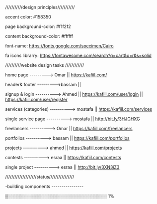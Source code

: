 ///////////design principles///////////

accent color: #158350

page background-color: #f1f2f2

content background-color: #ffffff

font-name: https://fonts.google.com/specimen/Cairo

fa icons librarry: https://fontawesome.com/search?q=cart&o=r&s=solid

//////////website design tasks ////////////

home page ---------> Omar || https://kafiil.com/

header& footer --------->bassam ||

signup & login ----------> Ahmed || https://kafiil.com/user/login || https://kafiil.com/user/register

services (categories) ----------> mostafa || https://kafiil.com/services

single service page ----------> mostafa || http://bit.ly/3HJGHXG

freelancers ----------> Omar || https://kafiil.com/freelancers

portfolios ----------> bassam || https://kafiil.com/portfolios

projects ----------> ahmed || https://kafiil.com/projects

contests ----------> esraa || https://kafiil.com/contests

single project ----------> esraa || http://bit.ly/3XN3iZ3

////////////////////status////////////////

-building components ----------------

▒░░░░░░░░░░░░░░░░░░░░░░░░░░░░░░░░ 1%
